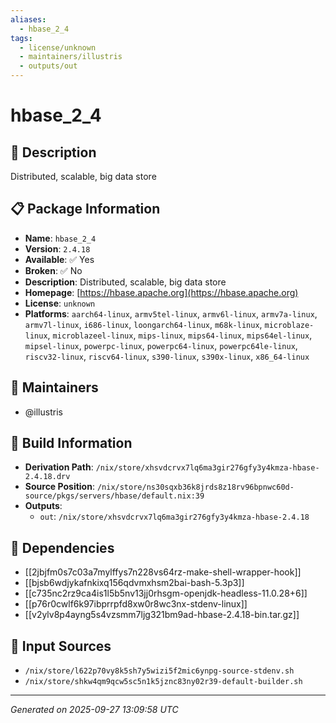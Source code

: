```yaml
---
aliases:
  - hbase_2_4
tags:
  - license/unknown
  - maintainers/illustris
  - outputs/out
---
```


# hbase_2_4

## 📝 Description

Distributed, scalable, big data store

## 📋 Package Information

- **Name**: `hbase_2_4`
- **Version**: `2.4.18`
- **Available**: ✅ Yes
- **Broken**: ✅ No
- **Description**: Distributed, scalable, big data store
- **Homepage**: [https://hbase.apache.org](https://hbase.apache.org)
- **License**: `unknown`
- **Platforms**: `aarch64-linux`, `armv5tel-linux`, `armv6l-linux`, `armv7a-linux`, `armv7l-linux`, `i686-linux`, `loongarch64-linux`, `m68k-linux`, `microblaze-linux`, `microblazeel-linux`, `mips-linux`, `mips64-linux`, `mips64el-linux`, `mipsel-linux`, `powerpc-linux`, `powerpc64-linux`, `powerpc64le-linux`, `riscv32-linux`, `riscv64-linux`, `s390-linux`, `s390x-linux`, `x86_64-linux`
## 👥 Maintainers

- @illustris


## 🔧 Build Information

- **Derivation Path**: `/nix/store/xhsvdcrvx7lq6ma3gir276gfy3y4kmza-hbase-2.4.18.drv`
- **Source Position**: `/nix/store/ns30sqxb36k8jrds8z18rv96bpnwc60d-source/pkgs/servers/hbase/default.nix:39`
- **Outputs**:
  - `out`:  `/nix/store/xhsvdcrvx7lq6ma3gir276gfy3y4kmza-hbase-2.4.18`

## 🔗 Dependencies

- [[2jbjfm0s7c03a7mylffys7n228vs64rz-make-shell-wrapper-hook]]
- [[bjsb6wdjykafnkixq156qdvmxhsm2bai-bash-5.3p3]]
- [[c735nc2rz9ca4is1l5b5nv13jj0rhsgm-openjdk-headless-11.0.28+6]]
- [[p76r0cwlf6k97ibprrpfd8xw0r8wc3nx-stdenv-linux]]
- [[v2ylv8p4ayng5s4vzsmm7ljg321bm9ad-hbase-2.4.18-bin.tar.gz]]

## 📁 Input Sources

- `/nix/store/l622p70vy8k5sh7y5wizi5f2mic6ynpg-source-stdenv.sh`
- `/nix/store/shkw4qm9qcw5sc5n1k5jznc83ny02r39-default-builder.sh`

---
*Generated on 2025-09-27 13:09:58 UTC*
